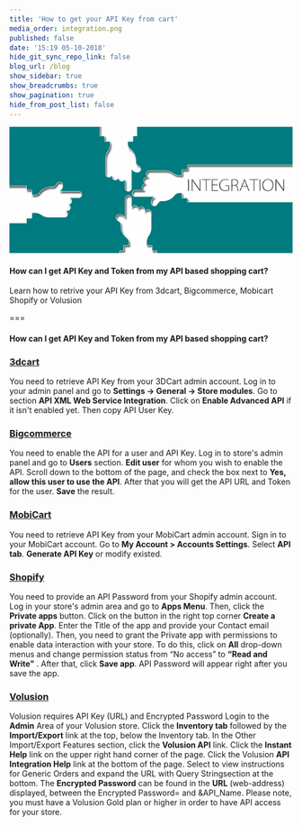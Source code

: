 ```yaml
---
title: 'How to get your API Key from cart'
media_order: integration.png
published: false
date: '15:19 05-10-2018'
hide_git_sync_repo_link: false
blog_url: /blog
show_sidebar: true
show_breadcrumbs: true
show_pagination: true
hide_from_post_list: false
---
```


[![](integration.png)](/blog/how-to-get-your-api-key-from-cart)

#### How can I get API Key and Token from my API based shopping cart?

Learn how to retrive your API Key from 3dcart, Bigcommerce, Mobicart Shopify or Volusion   

===

#### How can I get API Key and Token from my API based shopping cart?

### [3dcart](https://www.3dcart.com)

You need to retrieve API Key from your 3DCart admin account.
Log in to your admin panel and go to **Settings -> General -> Store modules**.
Go to section **API XML Web Service Integration**.
Click on **Enable Advanced API** if it isn't enabled yet. Then copy API User Key.

### [Bigcommerce](https://www.bigcommerce.com)

You need to enable the API for a user and API Key.
Log in to store's admin panel and go to **Users** section.
**Edit user** for whom you wish to enable the API.
Scroll down to the bottom of the page, and check the box next to **Yes, allow this user to use the API**.
After that you will get the API URL and Token for the user.
**Save** the result.

### [MobiCart](https://http://www.mobi-cart.com/)

You need to retrieve API Key from your MobiCart admin account.
Sign in to your MobiCart account.
Go to **My Account > Accounts Settings**.
Select **API tab**.
**Generate API Key** or modify existed.

### [Shopify](https://www.shopify.com/)

You need to provide an API Password from your Shopify admin account.
Log in your store's admin area and go to **Apps Menu**. Then, click the **Private apps** button.
Click on the button in the right top corner **Create a private App**.
Enter the Title of the app and provide your Contact email (optionally). 
Then, you need to grant the Private app with permissions to enable data interaction with your store. To do this, click on **All** drop-down menus and change permission status from “No access” to **“Read and Write”** .
After that, click **Save app**.
API Password will appear right after you save the app.

### [Volusion](https://www.volusion.com/)

Volusion requires API Key (URL) and Encrypted Password
Login to the **Admin** Area of your Volusion store.
Click the **Inventory tab** followed by the **Import/Export** link at the top, below the Inventory tab.
In the Other Import/Export Features section, click the **Volusion API** link.
Click the **Instant Help** link on the upper right hand corner of the page.
Click the Volusion **API Integration Help** link at the bottom of the page.
Select to view instructions for Generic Orders and expand the URL with Query Stringsection at the bottom. The **Encrypted Password** can be found in the **URL** (web-address) displayed, between the Encrypted Password= and &API_Name.
Please note, you must have a Volusion Gold plan or higher in order to have API access for your store.